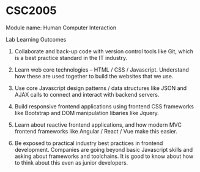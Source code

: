 # CSC2005

Module name: Human Computer Interaction

Lab Learning Outcomes

1. Collaborate and back-up code with version control tools like Git, which is a best practice standard in the IT industry.

2. Learn web core technologies – HTML / CSS / Javascript. Understand how these are used together to build the websites that we use.

3. Use core Javascript design patterns / data structures like JSON and AJAX calls to connect and interact with backend servers. 

4. Build responsive frontend applications using frontend CSS frameworks like Bootstrap and DOM manipulation libaries like Jquery.

5. Learn about reactive frontend applications, and how modern MVC frontend frameworks like Angular / React / Vue make this easier.

6. Be exposed to practical industry best practices in frontend development. Companies are going beyond basic Javascript skills and asking about frameworks and toolchains. It is good to know about how to think about this even as junior developers.
